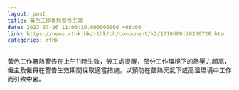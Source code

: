 ```yaml
---
layout: post
title: 黃色工作暑熱警告生效
date: 2023-07-26 11:00:10.000000000 +08:00
link: https://news.rthk.hk/rthk/ch/component/k2/1710600-20230726.htm
categories: rthk
---
```


黃色工作暑熱警告在上午11時生效，勞工處提醒，部分工作環境下的熱壓力頗高，僱主及僱員在警告生效期間採取適當措施，以預防在酷熱天氣下或高溫環境中工作而引致中暑。
